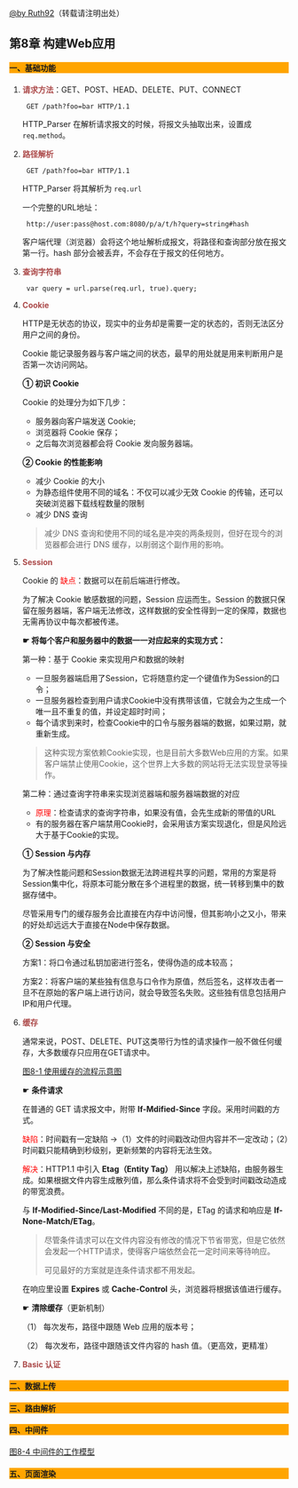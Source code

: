 [@by Ruth92](http://www.cnblogs.com/Ruth92/)（转载请注明出处）

## 第8章 构建Web应用


#### <p style="background:orange;">一、基础功能</p>

1. <span style="color:#ac4a4a">**请求方法**</span>：GET、POST、HEAD、DELETE、PUT、CONNECT

		GET /path?foo=bar HTTP/1.1

	HTTP_Parser 在解析请求报文的时候，将报文头抽取出来，设置成 `req.method`。

2. <span style="color:#ac4a4a">**路径解析**</span>

		GET /path?foo=bar HTTP/1.1

	HTTP_Parser 将其解析为 `req.url`

	一个完整的URL地址：

		http://user:pass@host.com:8080/p/a/t/h?query=string#hash

	客户端代理（浏览器）会将这个地址解析成报文，将路径和查询部分放在报文第一行。hash 部分会被丢弃，不会存在于报文的任何地方。

3. <span style="color:#ac4a4a">**查询字符串**</span>

		var query = url.parse(req.url, true).query;

4. <span style="color:#ac4a4a">**Cookie**</span>

	HTTP是无状态的协议，现实中的业务却是需要一定的状态的，否则无法区分用户之间的身份。

	Cookie 能记录服务器与客户端之间的状态，最早的用处就是用来判断用户是否第一次访问网站。

	**① 初识 Cookie**

	Cookie 的处理分为如下几步：

	- 服务器向客户端发送 Cookie;
	- 浏览器将 Cookie 保存；
	- 之后每次浏览器都会将 Cookie 发向服务器端。

	**② Cookie 的性能影响**

	- 减少 Cookie 的大小
	- 为静态组件使用不同的域名：不仅可以减少无效 Cookie 的传输，还可以突破浏览器下载线程数量的限制
	- 减少 DNS 查询

	> 减少 DNS 查询和使用不同的域名是冲突的两条规则，但好在现今的浏览器都会进行 DNS 缓存，以削弱这个副作用的影响。

5. <span style="color:#ac4a4a">**Session**</span>

	Cookie 的 <span style="color:red;">缺点</span>：数据可以在前后端进行修改。

	为了解决 Cookie 敏感数据的问题，Session 应运而生。Session 的数据只保留在服务器端，客户端无法修改，这样数据的安全性得到一定的保障，数据也无需再协议中每次都被传递。

	**☛ 将每个客户和服务器中的数据一一对应起来的实现方式：**

	 第一种：基于 Cookie 来实现用户和数据的映射

	- 一旦服务器端启用了Session，它将随意约定一个键值作为Session的口令；
	- 一旦服务器检查到用户请求Cookie中没有携带该值，它就会为之生成一个唯一且不重复的值，并设定超时时间；
	- 每个请求到来时，检查Cookie中的口令与服务器端的数据，如果过期，就重新生成。

	> 这种实现方案依赖Cookie实现，也是目前大多数Web应用的方案。如果客户端禁止使用Cookie，这个世界上大多数的网站将无法实现登录等操作。
	
	第二种：通过查询字符串来实现浏览器端和服务器端数据的对应

	- <span style="color:red;">原理</span>：检查请求的查询字符串，如果没有值，会先生成新的带值的URL
	- 有的服务器在客户端禁用Cookie时，会采用该方案实现退化，但是风险远大于基于Cookie的实现。

	**① Session 与内存**
	
	为了解决性能问题和Session数据无法跨进程共享的问题，常用的方案是将Session集中化，将原本可能分散在多个进程里的数据，统一转移到集中的数据存储中。

	尽管采用专门的缓存服务会比直接在内存中访问慢，但其影响小之又小，带来的好处却远远大于直接在Node中保存数据。

	**② Session 与安全**

	方案1：将口令通过私钥加密进行签名，使得伪造的成本较高；
	
	方案2：将客户端的某些独有信息与口令作为原值，然后签名，这样攻击者一旦不在原始的客户端上进行访问，就会导致签名失败。这些独有信息包括用户IP和用户代理。

6. <span style="color:#ac4a4a">**缓存**</span>

	通常来说，POST、DELETE、PUT这类带行为性的请求操作一般不做任何缓存，大多数缓存只应用在GET请求中。

	[图8-1 使用缓存的流程示意图]()

	☛ **条件请求**

	在普通的 GET 请求报文中，附带 **If-Mdified-Since** 字段。采用时间戳的方式。

	<span style="color:red;">缺陷</span>：时间戳有一定缺陷 →（1）文件的时间戳改动但内容并不一定改动；（2）时间戳只能精确到秒级别，更新频繁的内容将无法生效。

	<span style="color:red;">解决</span>：HTTP1.1 中引入 **Etag（Entity Tag）** 用以解决上述缺陷，由服务器生成。如果根据文件内容生成散列值，那么条件请求将不会受到时间戳改动造成的带宽浪费。

	与 **If-Modified-Since/Last-Modified** 不同的是，ETag 的请求和响应是 **If-None-Match/ETag**。

	> 尽管条件请求可以在文件内容没有修改的情况下节省带宽，但是它依然会发起一个HTTP请求，使得客户端依然会花一定时间来等待响应。
	> 
	> 可见最好的方案就是连条件请求都不用发起。
	
	在响应里设置 **Expires** 或 **Cache-Control** 头，浏览器将根据该值进行缓存。

	☛ **清除缓存**（更新机制）

	（1） 每次发布，路径中跟随 Web 应用的版本号；
	
	（2） 每次发布，路径中跟随该文件内容的 hash 值。（更高效，更精准）
	
7. <span style="color:#ac4a4a">**Basic 认证**</span>

#### <p style="background:orange;">二、数据上传</p>

#### <p style="background:orange;">三、路由解析</p>

#### <p style="background:orange;">四、中间件</p>

[图8-4 中间件的工作模型]()

#### <p style="background:orange;">五、页面渲染</p>